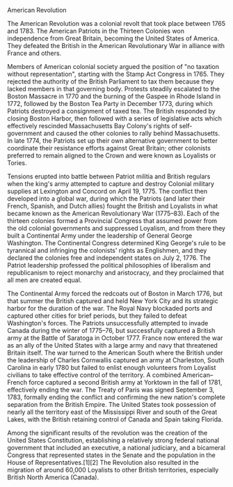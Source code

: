 American Revolution

The American Revolution was a colonial revolt that took place between 1765 and 1783. The American Patriots in the Thirteen Colonies won independence from Great Britain, becoming the United States of America. They defeated the British in the American Revolutionary War in alliance with France and others.

Members of American colonial society argued the position of "no taxation without representation", starting with the Stamp Act Congress in 1765. They rejected the authority of the British Parliament to tax them because they lacked members in that governing body. Protests steadily escalated to the Boston Massacre in 1770 and the burning of the Gaspee in Rhode Island in 1772, followed by the Boston Tea Party in December 1773, during which Patriots destroyed a consignment of taxed tea. The British responded by closing Boston Harbor, then followed with a series of legislative acts which effectively rescinded Massachusetts Bay Colony's rights of self-government and caused the other colonies to rally behind Massachusetts. In late 1774, the Patriots set up their own alternative government to better coordinate their resistance efforts against Great Britain; other colonists preferred to remain aligned to the Crown and were known as Loyalists or Tories.

Tensions erupted into battle between Patriot militia and British regulars when the king's army attempted to capture and destroy Colonial military supplies at Lexington and Concord on April 19, 1775. The conflict then developed into a global war, during which the Patriots (and later their French, Spanish, and Dutch allies) fought the British and Loyalists in what became known as the American Revolutionary War (1775–83). Each of the thirteen colonies formed a Provincial Congress that assumed power from the old colonial governments and suppressed Loyalism, and from there they built a Continental Army under the leadership of General George Washington. The Continental Congress determined King George's rule to be tyrannical and infringing the colonists' rights as Englishmen, and they declared the colonies free and independent states on July 2, 1776. The Patriot leadership professed the political philosophies of liberalism and republicanism to reject monarchy and aristocracy, and they proclaimed that all men are created equal.

The Continental Army forced the redcoats out of Boston in March 1776, but that summer the British captured and held New York City and its strategic harbor for the duration of the war. The Royal Navy blockaded ports and captured other cities for brief periods, but they failed to defeat Washington's forces. The Patriots unsuccessfully attempted to invade Canada during the winter of 1775–76, but successfully captured a British army at the Battle of Saratoga in October 1777. France now entered the war as an ally of the United States with a large army and navy that threatened Britain itself. The war turned to the American South where the British under the leadership of Charles Cornwallis captured an army at Charleston, South Carolina in early 1780 but failed to enlist enough volunteers from Loyalist civilians to take effective control of the territory. A combined American–French force captured a second British army at Yorktown in the fall of 1781, effectively ending the war. The Treaty of Paris was signed September 3, 1783, formally ending the conflict and confirming the new nation's complete separation from the British Empire. The United States took possession of nearly all the territory east of the Mississippi River and south of the Great Lakes, with the British retaining control of Canada and Spain taking Florida.

Among the significant results of the revolution was the creation of the United States Constitution, establishing a relatively strong federal national government that included an executive, a national judiciary, and a bicameral Congress that represented states in the Senate and the population in the House of Representatives.[1][2] The Revolution also resulted in the migration of around 60,000 Loyalists to other British territories, especially British North America (Canada).
